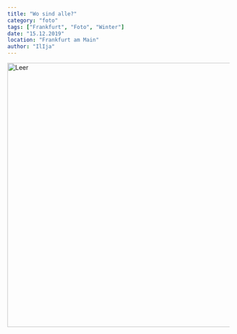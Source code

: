```yaml
---
title: "Wo sind alle?"
category: "foto"
tags: ["Frankfurt", "Foto", "Winter"]
date: "15.12.2019"
location: "Frankfurt am Main"
author: "IlIja"
---
```


<img src="https://lh3.googleusercontent.com/OzLdmwBz7xgyhzMmInL9sHBvJ2G8e6A3poG3t_O5XjdsdW3PLkeL3-CUmKFMB6hAS7h-TLEzImjiAk-0l979DuZkz4E078npTv0l8yov6WYO32-rzrvupa4ANCwhzcy8zVWTQtjvsw=w2400"
 alt="Leer" title="Leer" width="600px" height="auto" />
